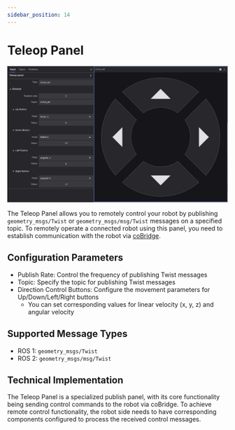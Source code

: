 ```yaml
---
sidebar_position: 14
---
```


# Teleop Panel

![Teleop Panel Overview](./img/viz-14-1.png)

The Teleop Panel allows you to remotely control your robot by publishing `geometry_msgs/Twist` or `geometry_msgs/msg/Twist` messages on a specified topic. To remotely operate a connected robot using this panel, you need to establish communication with the robot via [coBridge](https://github.com/coscene-io/cobridge).

## Configuration Parameters

- Publish Rate: Control the frequency of publishing Twist messages
- Topic: Specify the topic for publishing Twist messages
- Direction Control Buttons: Configure the movement parameters for Up/Down/Left/Right buttons
  - You can set corresponding values for linear velocity (x, y, z) and angular velocity

## Supported Message Types

- ROS 1: `geometry_msgs/Twist`
- ROS 2: `geometry_msgs/msg/Twist`

## Technical Implementation

The Teleop Panel is a specialized publish panel, with its core functionality being sending control commands to the robot via coBridge. To achieve remote control functionality, the robot side needs to have corresponding components configured to process the received control messages.
